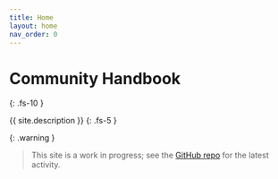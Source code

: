 ```yaml
---
title: Home
layout: home
nav_order: 0
---
```


# Community Handbook
{: .fs-10 }

{{ site.description }}
{: .fs-5 }

{: .warning }
> This site is a work in progress; see the [GitHub repo] for the latest activity.

[GitHub repo]: https://github.com/Endless-Access-Community/handbook
